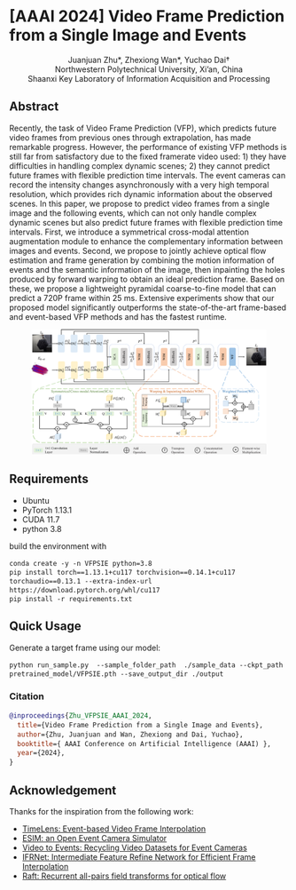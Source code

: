 # [AAAI 2024] Video Frame Prediction from a Single Image and Events
<div align='center'>  Juanjuan Zhu*, Zhexiong Wan*, Yuchao Dai† 
</div>
<div align='center'> 
Northwestern Polytechnical University, Xi’an, China
</div>
<div align='center'> 
Shaanxi Key Laboratory of Information Acquisition and Processing
</div>

## Abstract
Recently, the task of Video Frame Prediction (VFP), which predicts future video frames from previous ones through extrapolation, has made remarkable progress.  However, the performance of existing VFP methods is still far from satisfactory due to the fixed framerate video used: 1) they have difficulties in handling complex dynamic scenes; 2) they cannot predict future frames with flexible prediction time intervals. 
The event cameras can record the intensity changes asynchronously with a very high temporal resolution, which provides rich dynamic information about the observed scenes. 
In this paper, we propose to predict video frames from a single image and the following events, which can not only handle complex dynamic scenes but also predict future frames with flexible prediction time intervals.
First, we introduce a symmetrical cross-modal attention augmentation module to enhance the complementary information between images and events. 
Second, we propose to jointly achieve optical flow estimation and frame generation by combining the motion information of events and the semantic information of the image, then inpainting the holes produced by forward warping to obtain an ideal prediction frame.
Based on these, we propose a lightweight pyramidal coarse-to-fine model that can predict a 720P frame within 25 ms.
Extensive experiments show that our proposed model significantly outperforms the state-of-the-art frame-based and event-based VFP methods and has the fastest runtime.
<center>
  <figure>
<img src="visualization/model_structure.png" alt="Trajectory">
  </figure>
</center>

## Requirements
* Ubuntu 
* PyTorch 1.13.1
* CUDA 11.7
* python 3.8

build the environment with
```
conda create -y -n VFPSIE python=3.8
pip install torch==1.13.1+cu117 torchvision==0.14.1+cu117 torchaudio==0.13.1 --extra-index-url https://download.pytorch.org/whl/cu117
pip install -r requirements.txt
```

## Quick Usage
Generate a target frame using our model:
```
python run_sample.py  --sample_folder_path  ./sample_data --ckpt_path pretrained_model/VFPSIE.pth --save_output_dir ./output 
```

### Citation
```bibtex
@inproceedings{Zhu_VFPSIE_AAAI_2024,
  title={Video Frame Prediction from a Single Image and Events},
  author={Zhu, Juanjuan and Wan, Zhexiong and Dai, Yuchao},
  booktitle={ AAAI Conference on Artificial Intelligence (AAAI) },
  year={2024},
} 
```

## Acknowledgement
Thanks for the inspiration from the following work:
* [TimeLens: Event-based Video Frame Interpolation](https://github.com/uzh-rpg/rpg_timelens)
* [ESIM: an Open Event Camera Simulator](https://github.com/uzh-rpg/rpg_esim)
* [Video to Events: Recycling Video Datasets for Event Cameras](https://github.com/uzh-rpg/rpg_vid2e)
* [IFRNet: Intermediate Feature Refine Network for Efficient Frame Interpolation](https://github.com/ltkong218/IFRNet)
* [Raft: Recurrent all-pairs field transforms for optical flow](https://github.com/princeton-vl/RAFT)





